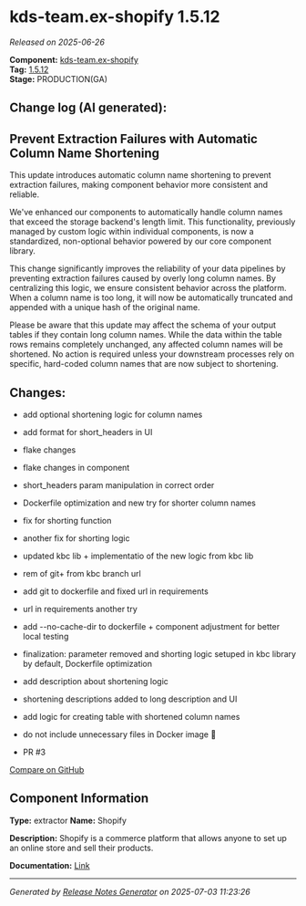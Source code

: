 #  kds-team.ex-shopify 1.5.12

_Released on 2025-06-26_

**Component:** [kds-team.ex-shopify](https://github.com/keboola/component-shopify)  
**Tag:** [1.5.12](https://github.com/keboola/component-shopify/releases/tag/1.5.12)  
**Stage:** PRODUCTION(GA)


## Change log (AI generated):
## Prevent Extraction Failures with Automatic Column Name Shortening
This update introduces automatic column name shortening to prevent extraction failures, making component behavior more consistent and reliable.

We've enhanced our components to automatically handle column names that exceed the storage backend's length limit. This functionality, previously managed by custom logic within individual components, is now a standardized, non-optional behavior powered by our core component library.

This change significantly improves the reliability of your data pipelines by preventing extraction failures caused by overly long column names. By centralizing this logic, we ensure consistent behavior across the platform. When a column name is too long, it will now be automatically truncated and appended with a unique hash of the original name.

Please be aware that this update may affect the schema of your output tables if they contain long column names. While the data within the table rows remains completely unchanged, any affected column names will be shortened. No action is required unless your downstream processes rely on specific, hard-coded column names that are now subject to shortening.



## Changes:



- add optional shortening logic for column names 




- add format for short_headers in UI 




- flake changes 




- flake changes in component 




- short_headers param manipulation in correct order 




- Dockerfile optimization and new try for shorter column names 






- fix for shorting function 




- another fix for shorting logic 




- updated kbc lib + implementatio of the new logic from kbc lib 




- rem of git+ from kbc branch url 




- add git to dockerfile and fixed url in requirements 




- url in requirements another try 




- add --no-cache-dir to dockerfile + component adjustment for better local testing 




- finalization: parameter removed and shorting logic setuped in kbc library by default, Dockerfile optimization 




- add description about shortening logic 






- shortening descriptions added to long description and UI 




- add logic for creating table with shortened column names 




- do not include unnecessary files in Docker image 🐋 




- PR #3 



[Compare on GitHub](https://github.com/keboola/component-shopify/compare/1.5.11...1.5.12)



## Component Information
**Type:** extractor
**Name:** Shopify

**Description:** Shopify is a commerce platform that allows anyone to set up an online store and sell their products.


**Documentation:** [Link](https://github.com/keboola/component-shopify/blob/main/README.md)



---
_Generated by [Release Notes Generator](https://github.com/keboola/release-notes-generator)
on 2025-07-03 11:23:26_
